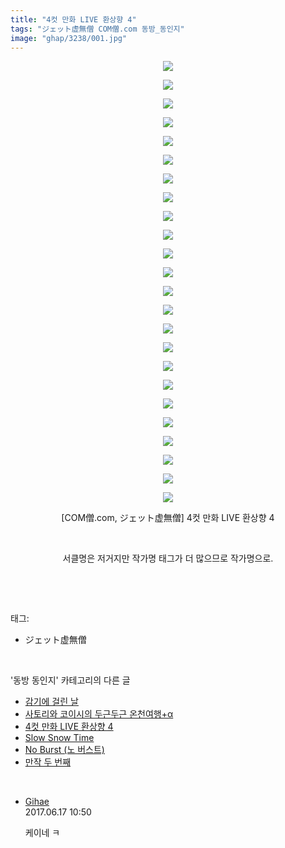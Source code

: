 ```yaml
---
title: "4컷 만화 LIVE 환상향 4"
tags: "ジェット虚無僧 COM僧.com 동방_동인지"
image: "ghap/3238/001.jpg"
---
```

<div class="article">
<p style="text-align: center; clear: none; float: none;"><img src="{{ site.nasurl }}/ghap/3238/001.jpg"/></p>
<p style="text-align: center; clear: none; float: none;"><img src="{{ site.nasurl }}/ghap/3238/002.jpg"/></p>
<p style="text-align: center; clear: none; float: none;"><img src="{{ site.nasurl }}/ghap/3238/003.jpg"/></p>
<p style="text-align: center; clear: none; float: none;"><img src="{{ site.nasurl }}/ghap/3238/004.jpg"/></p>
<p style="text-align: center; clear: none; float: none;"><img src="{{ site.nasurl }}/ghap/3238/005.jpg"/></p>
<p style="text-align: center; clear: none; float: none;"><img src="{{ site.nasurl }}/ghap/3238/006.jpg"/></p>
<p style="text-align: center; clear: none; float: none;"><img src="{{ site.nasurl }}/ghap/3238/007.jpg"/></p>
<p style="text-align: center; clear: none; float: none;"><img src="{{ site.nasurl }}/ghap/3238/008.jpg"/></p>
<p style="text-align: center; clear: none; float: none;"><img src="{{ site.nasurl }}/ghap/3238/009.jpg"/></p>
<p style="text-align: center; clear: none; float: none;"><img src="{{ site.nasurl }}/ghap/3238/010.jpg"/></p>
<p style="text-align: center; clear: none; float: none;"><img src="{{ site.nasurl }}/ghap/3238/011.jpg"/></p>
<p style="text-align: center; clear: none; float: none;"><img src="{{ site.nasurl }}/ghap/3238/012.jpg"/></p>
<p style="text-align: center; clear: none; float: none;"><img src="{{ site.nasurl }}/ghap/3238/013.jpg"/></p>
<p style="text-align: center; clear: none; float: none;"><img src="{{ site.nasurl }}/ghap/3238/014.jpg"/></p>
<p style="text-align: center; clear: none; float: none;"><img src="{{ site.nasurl }}/ghap/3238/015.jpg"/></p>
<p style="text-align: center; clear: none; float: none;"><img src="{{ site.nasurl }}/ghap/3238/016.jpg"/></p>
<p style="text-align: center; clear: none; float: none;"><img src="{{ site.nasurl }}/ghap/3238/017.jpg"/></p>
<p style="text-align: center; clear: none; float: none;"><img src="{{ site.nasurl }}/ghap/3238/018.jpg"/></p>
<p style="text-align: center; clear: none; float: none;"><img src="{{ site.nasurl }}/ghap/3238/019.jpg"/></p>
<p style="text-align: center; clear: none; float: none;"><img src="{{ site.nasurl }}/ghap/3238/020.jpg"/></p>
<p style="text-align: center; clear: none; float: none;"><img src="{{ site.nasurl }}/ghap/3238/021.jpg"/></p>
<p style="text-align: center; clear: none; float: none;"><img src="{{ site.nasurl }}/ghap/3238/022.jpg"/></p>
<p style="text-align: center; clear: none; float: none;"><img src="{{ site.nasurl }}/ghap/3238/023.jpg"/></p>
<p style="text-align: center; clear: none; float: none;"><img src="{{ site.nasurl }}/ghap/3238/024.png"/></p>
<p style="text-align: center; clear: none; float: none;">[COM僧.com, ジェット虚無僧] 4컷 만화 LIVE 환상향 4</p>
<p style="text-align: center; clear: none; float: none;"><br/></p>
<p style="text-align: center; clear: none; float: none;">서클명은 저거지만 작가명 태그가 더 많으므로 작가명으로.</p>
<p><br/></p>
</div><br/>
<div class="tagTrail">
<p>태그: </p>
<ul>
<li>ジェット虚無僧</li>
</ul>
</div><br/>
<div class="another">
<p>'동방 동인지' 카테고리의 다른 글</p>
<ul>
<li><a href="/2017-05-15-ghap_3240">감기에 걸린 날</a></li>
<li><a href="/2017-05-13-ghap_3239">사토리와 코이시의 두근두근 온천여행+α</a></li>
<li><a href="/2017-05-13-ghap_3238">4컷 만화 LIVE 환상향 4</a></li>
<li><a href="/2017-05-13-ghap_3237">Slow Snow Time</a></li>
<li><a href="/2017-05-13-ghap_3236">No Burst (노 버스트)</a></li>
<li><a href="/2017-05-13-ghap_3235">만작 두 번째</a></li>
</ul>
</div><br/>
<div class="cb_module cb_fluid">
<div class="cb_wrt cb_profile">
<div class="comment">
<ul>
<li class="cb_thumb_off" id="comment15015596">
<div class="cb_comment_area">
<div class="cb_info_area">
<div class="cb_section">
<span class="cb_nick_name"> <a href="http://djxjdj" onclick="return openLinkInNewWindow(this)">Gihae</a></span>
</div>
<div class="cb_section">
<span class="cb_date">2017.06.17 10:50 </span>
</div>
</div>
<div class="cb_dsc_comment">
<p class="cb_dsc">
											케이네 ㅋ
										</p>
</div>
</div></li>
</ul>
</div>
</div><!-- commentList close -->
</div><br/>
